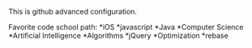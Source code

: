 This is github advanced configuration.

Favorite code school path: 
*iOS
*javascript
*Java
*Computer Science
*Artificial Intelligence
*Algorithms
*jQuery
*Optimization
*rebase
